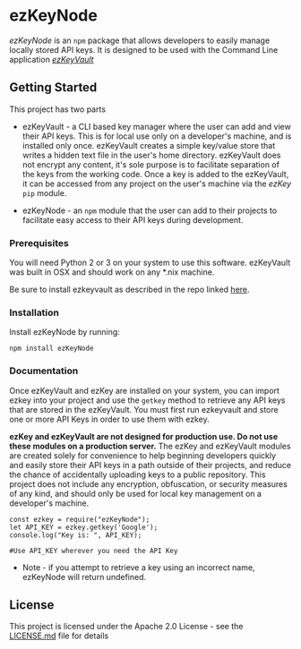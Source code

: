 # ezKeyNode

*ezKeyNode* is an `npm` package that allows developers to easily manage locally stored API keys. It is designed to be used with the Command Line application [*ezKeyVault*](https://github.com/espressoAndCode/ezkeyvault)


## Getting Started

This project has two parts
  - ezKeyVault - a CLI based key manager where the user can add and view their API keys. This is for local use only on a developer's machine, and is installed only once.
  ezKeyVault creates a simple key/value store that writes a hidden text file in the user's home directory. ezKeyVault does not encrypt any content, it's sole purpose is to facilitate separation of the keys from the working code. Once a key is added to the ezKeyVault, it can be accessed from any project on the user's machine via the *ezKey* `pip` module.

  - ezKeyNode - an `npm` module that the user can add to their projects to facilitate easy access to their API keys during development.

### Prerequisites

You will need Python 2 or 3 on your system to use this software. ezKeyVault was built in OSX and should work on any *.nix machine.

Be sure to install ezkeyvault as described in the repo linked [here](https://github.com/espressoAndCode/ezkeyvault).

### Installation

Install ezKeyNode by running:

```
npm install ezKeyNode
```

### Documentation

Once ezKeyVault and ezKey are installed on your system, you can import ezkey into your project and use the `getkey` method to retrieve any API keys that are stored in the ezKeyVault. You must first run ezkeyvault and store one or more API Keys in order to use them with ezkey.

**ezKey and ezKeyVault are not designed for production use. Do not use these modules on a production server.** The ezKey and ezKeyVault modules are created solely for convenience to help beginning developers quickly and easily store their API keys in a path outside of their projects, and reduce the chance of accidentally uploading keys to a public repository. This project does not include any encryption, obfuscation, or security measures of any kind, and should only be used for local key management on a developer's machine.

```
const ezkey = require("ezKeyNode");
let API_KEY = ezkey.getkey('Google');
console.log("Key is: ", API_KEY);

#Use API_KEY wherever you need the API Key
```

- Note - if you attempt to retrieve a key using an incorrect name, ezKeyNode will return undefined.


## License

This project is licensed under the Apache 2.0 License - see the [LICENSE.md](LICENSE.md) file for details

